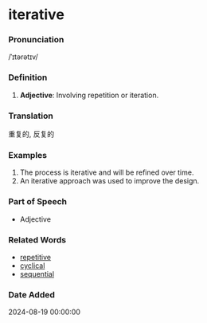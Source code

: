 # iterative
### Pronunciation
/ˈɪtərətɪv/
### Definition
1. **Adjective**: Involving repetition or iteration.
### Translation
重复的, 反复的
### Examples
1. The process is iterative and will be refined over time.
2. An iterative approach was used to improve the design.
### Part of Speech
- Adjective
### Related Words
- [repetitive](repetitive.md)
- [cyclical](cyclical.md)
- [sequential](sequential.md)
### Date Added
2024-08-19 00:00:00